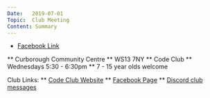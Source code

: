 ```yaml
---
Date:   2019-07-01
Topic:  Club Meeting
Content: Summary
---
```



* [Facebook Link](https://www.facebook.com/1481985248595237/posts/2126001464193609/)


** Curborough Community Centre
** WS13 7NY
** Code Club
** Wednesdays 5:30 - 6:30pm
** 7 - 15 year olds welcome

Club Links:
** [Code Club Website](https://lichfield-code-club.github.io/)
** [Facebook Page](https://www.facebook.com/LichfieldCoders)
** [Discord club messages](https://discord.gg/szz6xGK)
